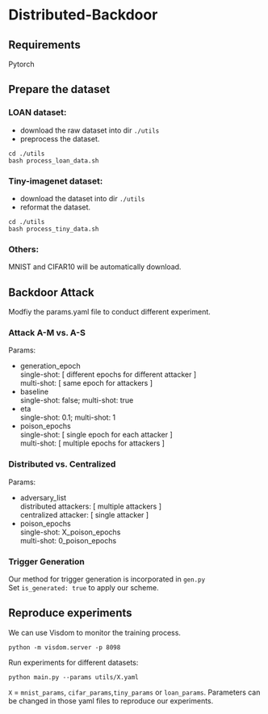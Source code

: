 # Distributed-Backdoor

## Requirements
Pytorch

## Prepare the dataset
### LOAN dataset:

- download the raw dataset into dir `./utils` 
- preprocess the dataset. 

```
cd ./utils
bash process_loan_data.sh
```

### Tiny-imagenet dataset:

- download the dataset into dir `./utils` 
- reformat the dataset.
```
cd ./utils
bash process_tiny_data.sh
```

### Others:
MNIST and CIFAR10 will be automatically download.

## Backdoor Attack
Modfiy the params.yaml file to conduct different experiment.
### Attack A-M vs. A-S  
Params:
- generation_epoch  
single-shot: [ different epochs for different attacker ]  
multi-shot: [ same epoch for attackers ]
- baseline  
single-shot: false; multi-shot: true
- eta  
single-shot: 0.1; multi-shot: 1
- poison_epochs  
single-shot: [ single epoch for each attacker ]  
multi-shot: [ multiple epochs for attackers ]

### Distributed vs. Centralized  
Params:
- adversary_list  
  distributed attackers: [ multiple attackers ]  
  centralized attacker: [ single attacker ]
- poison_epochs  
single-shot: X_poison_epochs  
multi-shot: 0_poison_epochs

### Trigger Generation  
  Our method for trigger generation is incorporated in `gen.py`  
  Set `is_generated: true` to apply our scheme.

## Reproduce experiments

We can use Visdom to monitor the training process.  
```
python -m visdom.server -p 8098
```

Run experiments for different datasets:
```
python main.py --params utils/X.yaml
```
`X` = `mnist_params`, `cifar_params`,`tiny_params` or `loan_params`. Parameters can be changed in those yaml files to reproduce our experiments.



